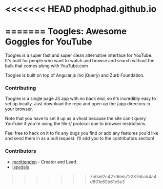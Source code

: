 <<<<<<< HEAD
phodphad.github.io
==================
=======
Toogles: Awesome Goggles for YouTube
====================================

Toogles is a super fast and super clean alternative interface for YouTube.
It's built for people who want to watch and browse and search without the
bulk that comes along with YouTube.com

Toogles is built on top of Angular.js (no jQuery) and Zurb Foundation.

### Contributing

Toogles is a single page JS app with no back end, so it's incredibly easy
to set up locally. Just download the repo and open up the /app directory in
your browser.

Note that you have to set it up as a vhost because the site
can't query YouTube if you're using the file:// protocol due to browser
restrictions.

Feel free to hack on it to fix any bugs you find or add any features you'd
like and send them in as a pull request. I'll add you to the contributors section!

### Contributors

- [mcrittenden](http://github.com/mikecrittenden) - Creator and Lead
- [ispedals](https://github.com/ispedals)
>>>>>>> 750a62c427d6e5722376ba54a4d801e60b61e5e3
